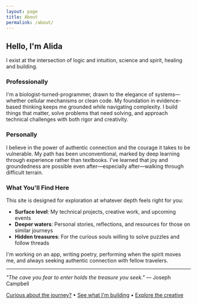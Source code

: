 ```yaml
---
layout: page
title: About
permalink: /about/
---
```


## Hello, I'm Alida

I exist at the intersection of logic and intuition, science and spirit, healing and building.

### Professionally
I'm a biologist-turned-programmer, drawn to the elegance of systems—whether cellular mechanisms or clean code. My foundation in evidence-based thinking keeps me grounded while navigating complexity. I build things that matter, solve problems that need solving, and approach technical challenges with both rigor and creativity.

### Personally  
I believe in the power of authentic connection and the courage it takes to be vulnerable. My path has been unconventional, marked by deep learning through experience rather than textbooks. I've learned that joy and groundedness are possible even after—especially after—walking through difficult terrain.

### What You'll Find Here
This site is designed for exploration at whatever depth feels right for you:

- **Surface level**: My technical projects, creative work, and upcoming events
- **Deeper waters**: Personal stories, reflections, and resources for those on similar journeys
- **Hidden treasures**: For the curious souls willing to solve puzzles and follow threads

I'm working on an app, writing poetry, performing when the spirit moves me, and always seeking authentic connection with fellow travelers.

---

*"The cave you fear to enter holds the treasure you seek."* — Joseph Campbell

[Curious about the journey?](/stories/) • [See what I'm building](/projects/) • [Explore the creative](/creative/)